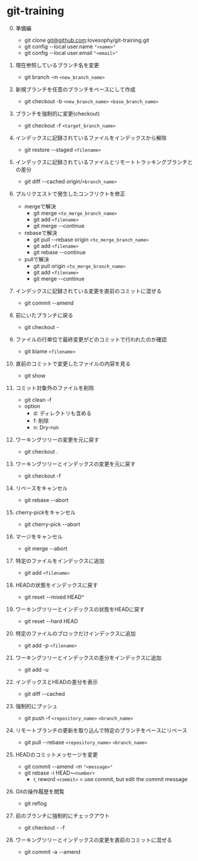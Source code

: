 # git-training

0. 準備編
    - git clone git@github.com:Iovesophy/git-training.git
    - git config --local user.name `"<name>"`
    - git config --local user.email `"<email>"`

1. 現在参照しているブランチ名を変更
    - git branch -m `<new_branch_name>`

2. 新規ブランチを任意のブランチをベースにして作成
    - git checkout -b `<new_branch_name>` `<base_branch_name>`

3. ブランチを強制的に変更(checkout)
    - git checkout -f `<target_branch_name>`

4. インデックスに記録されているファイルをインデックスから解除
    - git restore --staged `<filename>`

5. インデックスに記録されているファイルとリモートトラッキングブランチとの差分
    - git diff --cached origin/`<branch_name>`

6. プルリクエストで発生したコンフリクトを修正
    - mergeで解決
        - git merge `<to_merge_branch_name>`
        - git add `<filename>`
        - git merge --continue
    - rebaseで解決
        - git pull --rebase origin `<to_merge_branch_name>`
        - git add `<filename>`
        - git rebase --continue
    - pullで解決
        - git pull origin `<to_merge_branch_name>`
        - git add `<filename>`
        - git merge --continue

7. インデックスに記録されている変更を直前のコミットに混ぜる
    - git commit --amend

8. 前にいたブランチに戻る
    - git checkout -

9. ファイルの行単位で最終変更がどのコミットで行われたのか確認
    - git blame `<filename>`

10. 直前のコミットで変更したファイルの内容を見る
    - git show

11. コミット対象外のファイルを削除
    - git clean -f
    - option
        - d: ディレクトリも含める
        - f: 削除
        - n: Dry-run

12. ワーキングツリーの変更を元に戻す
    - git checkout .

13. ワーキングツリーとインデックスの変更を元に戻す
    - git checkout -f

14. リベースをキャンセル
    - git rebase --abort

15. cherry-pickをキャンセル
    - git cherry-pick --abort

16. マージをキャンセル
    - git merge --abort

17. 特定のファイルをインデックスに追加
    - git add `<filename>`

18. HEADの状態をインデックスに戻す
    - git reset --mixed HEAD^

19. ワーキングツリーとインデックスの状態をHEADに戻す
    - git reset --hard HEAD

20. 特定のファイルのブロックだけインデックスに追加
    - git add -p `<filename>`

21. ワーキングツリーとインデックスの差分をインデックスに追加
    - git add -u

22. インデックスとHEADの差分を表示
    - git diff --cached

23. 強制的にプッシュ
    - git push -f `<repository_name>` `<branch_name>`

24. リモートブランチの更新を取り込んで特定のブランチをベースにリベース
    - git pull --rebase `<repository_name>` `<branch_name>`

25. HEADのコミットメッセージを変更
    - git commit --amend -m `"<message>"`
    - git rebase -i HEAD~`<number>`
        - r, reword `<commit>` = use commit, but edit the commit message

26. Gitの操作履歴を閲覧
    - git reflog

27. 前のブランチに強制的にチェックアウト
    - git checkout - -f
        
28. ワーキングツリーとインデックスの変更を直前のコミットに混ぜる
    - git commit -a --amend